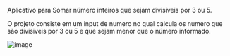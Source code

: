 Aplicativo para Somar número inteiros que sejam divisiveis por 3 ou 5. 

O projeto consiste em um input de numero no qual calcula os numero que são divisiveis por 3 ou 5 e que sejam menor que o número informado. 

![image](https://github.com/espartalocs/calcula_soma_inteiros/assets/30886363/38b63c98-d013-4df2-ae59-5a52ca5b534e)

